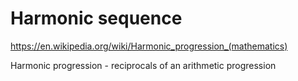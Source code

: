 # Harmonic sequence

https://en.wikipedia.org/wiki/Harmonic_progression_(mathematics)

Harmonic progression - reciprocals of an arithmetic progression
